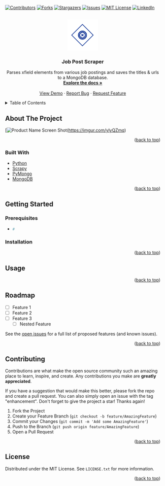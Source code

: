 <div id="top"></div>
<!--
*** Thanks for checking out the Best-README-Template. If you have a suggestion
*** that would make this better, please fork the repo and create a pull request
*** or simply open an issue with the tag "enhancement".
*** Don't forget to give the project a star!
*** Thanks again! Now go create something AMAZING! :D
-->



<!-- PROJECT SHIELDS -->
<!--
*** I'm using markdown "reference style" links for readability.
*** Reference links are enclosed in brackets [ ] instead of parentheses ( ).
*** See the bottom of this document for the declaration of the reference variables
*** for contributors-url, forks-url, etc. This is an optional, concise syntax you may use.
*** https://www.markdownguide.org/basic-syntax/#reference-style-links
-->
[![Contributors][contributors-shield]][contributors-url]
[![Forks][forks-shield]][forks-url]
[![Stargazers][stars-shield]][stars-url]
[![Issues][issues-shield]][issues-url]
[![MIT License][license-shield]][license-url]
[![LinkedIn][linkedin-shield]][linkedin-url]



<!-- PROJECT LOGO -->
<br />
<div align="center">
  <a href="https://github.com/kev-the-python-dev/job-post-scraper">
    <img src="https://raw.githubusercontent.com/kev-the-python-dev/job-post-scraper/main/logo_transparent.png" alt="Logo" width="100" height="100">
  </a>

<h3 align="center">Job Post Scraper</h3>

  <p align="center">
    Parses xfield elements from various job postings and saves the titles & urls to a MongoDB database. 
    <br />
    <a href="https://github.com/kev-the-python-dev/job-post-scraper"><strong>Explore the docs »</strong></a>
    <br />
    <br />
    <a href="https://github.com/kev-the-python-dev/job-post-scraper">View Demo</a>
    ·
    <a href="https://github.com/kev-the-python-dev/job-post-scraper/issues">Report Bug</a>
    ·
    <a href="https://github.com/kev-the-python-dev/job-post-scraper/issues">Request Feature</a>
  </p>
</div>



<!-- TABLE OF CONTENTS -->
<details>
  <summary>Table of Contents</summary>
  <ol>
    <li>
      <a href="#about-the-project">About The Project</a>
      <ul>
        <li><a href="#built-with">Built With</a></li>
      </ul>
    </li>
    <li>
      <a href="#getting-started">Getting Started</a>
      <ul>
        <li><a href="#prerequisites">Prerequisites</a></li>
        <li><a href="#installation">Installation</a></li>
      </ul>
    </li>
    <li><a href="#usage">Usage</a></li>
    <li><a href="#roadmap">Roadmap</a></li>
    <li><a href="#contributing">Contributing</a></li>
    <li><a href="#license">License</a></li>
    <li><a href="#contact">Contact</a></li>
    <li><a href="#acknowledgments">Acknowledgments</a></li>
  </ol>
</details>



<!-- ABOUT THE PROJECT -->
## About The Project

[![Product Name Screen Shot][product-screenshot](https://imgur.com/ylyQZmq)


<p align="right">(<a href="#top">back to top</a>)</p>



### Built With

* [Python](https://www.python.org/)
* [Scrapy](https://scrapy.org/)
* [PyMongo](https://pymongo.readthedocs.io/en/stable/)
* [MongoDB](https://www.mongodb.com/)

<p align="right">(<a href="#top">back to top</a>)</p>



<!-- GETTING STARTED -->
## Getting Started



### Prerequisites

* 
  ```sh
  #
  ```

### Installation

<p align="right">(<a href="#top">back to top</a>)</p>



<!-- USAGE EXAMPLES -->
## Usage

<p align="right">(<a href="#top">back to top</a>)</p>



<!-- ROADMAP -->
## Roadmap

- [ ] Feature 1
- [ ] Feature 2
- [ ] Feature 3
    - [ ] Nested Feature

See the [open issues](https://github.com/kev-the-python-dev/job-post-scraper/issues) for a full list of proposed features (and known issues).

<p align="right">(<a href="#top">back to top</a>)</p>



<!-- CONTRIBUTING -->
## Contributing

Contributions are what make the open source community such an amazing place to learn, inspire, and create. Any contributions you make are **greatly appreciated**.

If you have a suggestion that would make this better, please fork the repo and create a pull request. You can also simply open an issue with the tag "enhancement".
Don't forget to give the project a star! Thanks again!

1. Fork the Project
2. Create your Feature Branch (`git checkout -b feature/AmazingFeature`)
3. Commit your Changes (`git commit -m 'Add some AmazingFeature'`)
4. Push to the Branch (`git push origin feature/AmazingFeature`)
5. Open a Pull Request

<p align="right">(<a href="#top">back to top</a>)</p>



<!-- LICENSE -->
## License

Distributed under the MIT License. See `LICENSE.txt` for more information.

<p align="right">(<a href="#top">back to top</a>)</p>



<!-- MARKDOWN LINKS & IMAGES -->
<!-- https://www.markdownguide.org/basic-syntax/#reference-style-links -->
[contributors-shield]: https://img.shields.io/github/contributors/kev-the-python-dev/job-post-scraper.svg?style=for-the-badge
[contributors-url]: https://github.com/kev-the-python-dev/job-post-scraper/graphs/contributors
[forks-shield]: https://img.shields.io/github/forks/kev-the-python-dev/job-post-scraper.svg?style=for-the-badge
[forks-url]: https://github.com/kev-the-python-dev/job-post-scraper/network/members
[stars-shield]: https://img.shields.io/github/stars/kev-the-python-dev/job-post-scraper.svg?style=for-the-badge
[stars-url]: https://github.com/kev-the-python-dev/job-post-scraper/stargazers
[issues-shield]: https://img.shields.io/github/issues/kev-the-python-dev/job-post-scraper.svg?style=for-the-badge
[issues-url]: https://github.com/kev-the-python-dev/job-post-scraper/issues
[license-shield]: https://img.shields.io/github/license/kev-the-python-dev/job-post-scraper.svg?style=for-the-badge
[license-url]: https://github.com/kev-the-python-dev/job-post-scraper/blob/master/LICENSE.txt
[linkedin-shield]: https://img.shields.io/badge/-LinkedIn-black.svg?style=for-the-badge&logo=linkedin&colorB=555
[linkedin-url]: https://linkedin.com/in/kev-the-python-dev
[product-screenshot]: https://imgur.com/ylyQZmq

